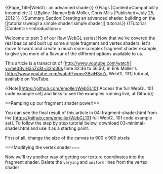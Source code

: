 {{Page_Title|WebGL: an advanced shader}}
{{Flags
|Content=Compatibility Incomplete
}}
{{Byline
|Name=Erik Möller, Chris Mills
|Published=July 25, 2012
}}
{{Summary_Section|Creating an advanced shader, building on the [[tutorials/webgl a simple shader|simple shader]] tutorial.}}
{{Tutorial
|Content===Introduction==

Welcome to part 3 of our Raw WebGL series! Now that we've covered the real basics and built up some simple fragment and vertex shaders, let's move forward and create a much more complex fragment shader example, to give you more of a flavour of the different options available to us.

This article is a transcript of [http://www.youtube.com/watch?v=me3BviH3nZc&t=32m36s time 32:36 to 56.50] in Erik Möller's [http://www.youtube.com/watch?v=me3BviH3nZc WebGL 101] tutorial, available on YouTube.

{{Note|[https://github.com/emoller/WebGL101 Access the full WebGL 101 code example set] and links to see the examples running live, at Github}}

==Ramping up our fragment shader power!==

You can see the final result of this article in 04-fragment-shader.html from the [https://github.com/emoller/WebGL101 full WebGL 101 code example set]. To follow the step by step tutorial below, download 03-minimal-shader.html and use it as a starting point.

First of all, change the size of the canvas to 900 x 900 pixels:

<syntaxhighlight lang="html5"><canvas id='c' width='900' height='900'></canvas></syntaxhighlight>

===Modifying the vertex shader===

Now we'll try another way of getting our texture coordinates into the fragment shader. Delete the <code>varying</code> and <code>uniform</code> lines from the vertex shader <code><script></code> element:

<syntaxhighlight lang="glsl">varying vec2 vTexCoord;
 uniform vec2 uOffset;</syntaxhighlight>

Also delete the line that references these two:

<syntaxhighlight lang="glsl">vTexCoord = aVertexPosition + uOffset;</syntaxhighlight>

This will leave us with a minimal vertex shader.

We will now use a new built-in construct called <code>gl_FragCoord</code>, which gives us the pixel position of the current fragment. First add the following line inside the fragment shader's main function to calculate the coordinates of the vertices:

<syntaxhighlight lang="glsl">vec2 texCoord = (gl_FragCoord.xy / uCanvasSize.xy) * 2.0 - vec2(1.0,1.0);</syntaxhighlight>

This will give us the same as we had before, but without the offsets we added in the last part of the series. We also need to change the reference to this in the line below:

<syntaxhighlight lang="glsl">gl_FragColor = vec4(texCoord, 0, 1);</syntaxhighlight>

We don't need the line that brings the texture coordinate data into the fragment shader, so delete the following line from there:

<syntaxhighlight lang="glsl">varying vec2 vTexCoord;</syntaxhighlight>

We'll replace this with a new constant — add the following <code>uniform</code> in place of the line you just deleted, to convert between pixel position and the <code>texCoord</code> that we want (the -1 to 1 value):

<syntaxhighlight lang="glsl">uniform vec2 uCanvasSize;</syntaxhighlight>

Moving back down to the main <code><script></code> element, we now need to start making changes to this part of the code to use the new shaders we are creating. First of all, delete the <code>offset</code> line:

<syntaxhighlight lang="javascript">var offset = [1,1];</syntaxhighlight>

Now go down to the <code>offsetUniform</code> line — we need to change these references to use the new shader uniform system. First change <code>program.offsetUniform</code> to <code>program.canvasSizeUniform</code>, then change <code>uOffset</code> to <code>uCanvasSize</code>. You will end up with the following line:

<syntaxhighlight lang="javascript">program.canvasSizeUniform = gl.getUniformLocation(program, 'uCanvasSize');</syntaxhighlight>

Next, onto the line where we specify the values for our uniforms. We need to change our references, like so:

<syntaxhighlight lang="javascript">gl.uniform2f(program.canvasSizeUniform, c.width, c.height);</syntaxhighlight>

Here we have referenced our new uniform, and replaced the offset values with simple references to the <code><canvas></code> width and height. Checking the example as it stands, you'll see that we have basically got back to where we started, but using the built-in <code>gl_FragCoord</code> instead of passing the texture coordinates from the vertex shader; see Figure 1.

[[Image:figure1.png|A canvas generated gradient going from green at the top left to red at the bottom right, with a large black square at the bottom left]]

Figure 1: Our new shader is functional.

===Preparing our fragment shader===

Now let's prepare our fragment shader to take more detailed information. For this detailed shader, we want to use high precision floats. The problem with this is that lower powered devices may not be able to handle high precision, therefore we will want to detect what type of device is accessing our example, and use high precision or medium precision, depending on its capabilities. We will do this with an <code><nowiki>#ifdef</nowiki></code> construct, like so:

<syntaxhighlight lang="javascript">
#ifdef GL_FRAGMENT_PRECISION_HIGH
   precision highp float;
 #else
   precision mediump float;
 #endif</syntaxhighlight>

This is saying "if high precision is available, use highp floats, otherwise use mediump." Put this block at the top of your fragment shader script element, right below the opening <code><script></code> tag.

In this example, we are also going to be using an integer for the first time, which we will set as medium precision. therefore, change the existing <code>precision mediump float;</code> line that was already there to

<syntaxhighlight lang="javascript">precision mediump int;</syntaxhighlight>

Now we will add some code to calculate the colour of every single pixel in our creation — staying inside the same <code><script></code> block, add the following function just below the <code>uniform vec2 uCanvasSize;</code> line:

<syntaxhighlight lang="glsl">
vec4 calc(vec2 texCoord) {
   return vec4 (texCoord, 0, 1);
 }</syntaxhighlight>

Below, in the <code>main()</code> function, we also need to change the <code>gl_FragColor</code> line to use the new function:

<syntaxhighlight lang="javascript">gl_FragColor = calc(texCoord);</syntaxhighlight>

If you save and refresh your browser, you should see the same as before. Nothing more exciting yet, but we have now made our shader a lot more flexible and able to handle more detail.

===Turning it up to 11===

With our preparation done, now let's have some fun! We'll ramp up the <code>calc()</code> function we just created to produce something far more interesting. First of all, add the following variables at the top of the <code>calc()</code> function:

<syntaxhighlight lang="javascript">float x = 0.0;
 float y = 0.0;</syntaxhighlight>

Now we'll add an iteration loop to iteratively calculate a score value for each pixel. First, add the skeleton loop structure, below our variables:

<syntaxhighlight lang="javascript">for(int iteration = 0; iteration < 100; ++iteration) {
 
 }</syntaxhighlight>

We'll now do some calculations. First of all, let's calculate a temporary x value, which looks like this (add this inside the loop):

<syntaxhighlight lang="javascript">float xtemp = x*x - y*y+texCoord.x;</syntaxhighlight>

now let's calculate a <code>y</code> value — add this line just below the last:

<syntaxhighlight lang="javascript">y = 2.0+x*y+texCoord.y;</syntaxhighlight>

Now set <code>x</code> to <code>xtemp</code> (again, just below the last one):

<syntaxhighlight lang="javascript">x = xtemp;</syntaxhighlight>

Now for an <code>if</code> statement — add this construct next:

<syntaxhighlight lang="javascript">if(x*x+y*y >= 8.0) {
   float d = float(iteration)/20.0;
   return vec4(d,d,d,1);
 }</syntaxhighlight>

Here we are saying that if the result of the calculations is less than 8, we keep iterating. So we iterate either until the result is > 8 in which case we use the iteration count to colour the pixel, or until we iterate through all 100 iterations without ever going over 8, in which case we return a black color. Change the existing <code>return</code> line at the bottom of the <code>calc()</code> function to the following:

<syntaxhighlight lang="glsl">return vec4(0,0,0,1);</syntaxhighlight>

Now let's try it out in the browser and see what happened. If you made all the updates correctly, you should be presented with a rather nice fractal, as seen in Figure 2!

[[Image:figure2.png|A canvas generated fractal]]

Figure 2: We have generated a rather nice fractal.

===Continuous colouring===

What we have got so far is quite nice, but the background is rather banded: it would be nice to have things looking a bit smoother. To do this, we will use a continuous colour mandelbrot algorithm. First of all, we need to plug the algorithm into our calculation of that <code>d</code> variable. Replace the <code>float d</code> line with the following:

<syntaxhighlight lang="javascript">float d = (float(iteration) - (log(log(sqrt(x*x+y*y))) / log(2.0))) / 50.0;</syntaxhighlight>

This will be a bit slow and can be optimized later on, but it's ok for now as a proof of concept. Save and reload, and you'll now see that the colouring is a lot smoother, as seen in Figure 3.

[[Image:figure3.png|A canvas generated fractal with smoother colouring in the background]]

Figure 3: The background colour is now a smooth gradient!.

===Further colour improvements===

The smooth version looks a lot better, but it is still a bit dark and not very colourful. Let's improve things further by blending in more properties of the fractal into the final colour. Set the following two variables below the other two variables we set earlier inside <code>calc()</code><nowiki>:</nowiki>

<syntaxhighlight lang="javascript">float v = 10000.0;
 float j = 10000.0;</syntaxhighlight>

Inside the loop, we will now set <code>v</code> and <code>j</code> to be the minimum absolute value of <code>x</code> squared times <code>y</code> squared, and the minimum absolute value of <code>x</code> times <code>y</code>, respectively. Add the following in, below the <code>x = xtemp;</code> line:

<syntaxhighlight lang="javascript">v = min(v, abs(x*x+y*y));
 j = min(j, abs(x*y));</syntaxhighlight>

We'll use these values to colour our fractal background a bit more interestingly; add these into the return value, like so:

<syntaxhighlight lang="javascript">return vec4(d+j,d,d+v,1);</syntaxhighlight>

This will give us the much more colourful look seen in Figure 4.

[[Image:figure4.png|A canvas generated fractal with a beautiful coloured background gradient]]

Figure 4: This is much prettier.

Let's just fiddle with the colour values a bit more to see what we can get. Go back to the <code>calc()</code> function, and just above the <code>return</code> line, add the following so that we'll actually end up inverting the values, and dividing them by 2.0:

<syntaxhighlight lang="javascript">v = (1.0 - v) / 2.0;
 j = (1.0 - j) / 2.0;</syntaxhighlight>

See Figure 5 for the rather halo-like result!

[[Image:figure5.png|A canvas generated fractal with inverted colours]]

Figure 5: Inverted colours give our fractal a halo-type effect.

===Offsetting and scaling our fractal===

We've got a pretty pleasing result so far, but let's just tweak it a little bit more before we have a well-earned beer. As it stands, we can't see all of the halo at once, so let's offset and scale our fractal so we can see it a bit better.

To get this plan into action, let's start by adding a couple of variables to represent our offset and scale. Add the following two lines below our <code>uniform vec2 uCanvasSize;</code> line:

<syntaxhighlight lang="glsl">uniform vec2 uOffset;
 uniform float uScale;</syntaxhighlight>

Dipping down into the main <code><script></code> element now, let's make the program aware of these values and feed them in. Add the following below your <code>program.canvasSizeUniform</code> line:

<syntaxhighlight lang="javascript">program.offsetUniform = gl.getUniformLocation(program, 'uOffset');
 program.scaleUniform = gl.getUniformLocation(program, 'uScale');</syntaxhighlight>

Now we need to give these some values to use — add the following array above your <code>var vertexPosBuffer = screenQuad();</code> line:

<syntaxhighlight lang="javascript">var offset = [-0.5, 0];
 var scale = 1.35;</syntaxhighlight>

Now we'll set the offset for the program. Near the bottom of your code, just after your <code>uniform2f</code> line, we'll add in another one for the offset:

<syntaxhighlight lang="javascript">gl.uniform2f(program.offsetUniform, offset[0], offset[1]);</syntaxhighlight>

Then directly afterwards, add the following for scale (this uses <code>uniform1f</code> instead, as it is only setting a single float value):

<syntaxhighlight lang="javascript">gl.uniform1f(program.scaleUniform, scale);</syntaxhighlight>

We're almost there now! Now we just need to modify the <code>main()</code> function back up in the fragment shader to apply the scale and offset to each pixel. Add the following just below the <code>main()</code> function's <code>vec2 texCoord</code> line:

<syntaxhighlight lang="javascript">texCoord = texCoord * uScale + uOffset;</syntaxhighlight>

Note: You should now be able to see your fractal much better on your screen. If you wanted to improve this for better viewing on different devices, you could also consider using media queries to change the canvas size when appropriate, and viewport, to make mobile devices respect those media queries better. See [http://dev.opera.com/articles/view/love-your-devices-adaptive-web-design-with-media-queries-viewport-and-more/ Love your devices: adaptive web design with media queries, viewport and more] for more details.

===Moving and zooming the fractal===

The design is looking great, but how about adding in some control functionality to move around the fractal, and zoom in and out? To achieve this, we'll draw the fractal several times, once for each time it is moved and zoomed. To give our code the flexibility to do this, wrap the bottom four lines of code in our main code in a function called <code>draw()</code>, like so:

<syntaxhighlight lang="javascript">function draw() {
   gl.uniform2f(program.canvasSizeUniform, c.width, c.height);
   gl.uniform2f(program.offsetUniform, offset[0], offset[1]);
   gl.uniform1f(program.scaleUniform, scale);
   gl.drawArrays(gl.TRIANGLE_STRIP, 0, vertexPosBuffer.numItems);
 }
 
 draw();</syntaxhighlight>

We want to call this function each time the fractal is to be drawn, and allow the user to control the scaling and zooming via the keyboard. Add the following just below the line where we set our <code>offset</code> and <code>scale</code> variable values:

<syntaxhighlight lang="javascript">var actions = [];
 var keyMappings = { '37' : 'panleft', '38' : 'panup', '39' : 'panright', '40' : 'pandown', '90' : 'zoomin', '88' : 'zoomout' };</syntaxhighlight>

{{Note|The key codes map to the arrow keys and the minus and plus buttons. You might find that these key mappings don't behave quite as expected on some browsers or operating systems, as keycodes tend to differ across different implementations. One fix might be to ask the user to choose their keyboard controls when the demo loads, but we'll leave that for now!}}

Now we'll initialise all the keymappings as <code>false</code><nowiki>:</nowiki>

<syntaxhighlight lang="javascript">for (var k in keyMappings) {
   actions[keyMappings[k]] = false;
 }</syntaxhighlight>

With the actions initialised, we now need to add in some event handlers to listen out for keys being pressed and released and then react accordingly. First, the key press:

<syntaxhighlight lang="javascript">window.onkeydown = function(e) {
   var kc = e.keyCode.toString();
   if (keyMappings.hasOwnProperty(kc)) {
     actions[keyMappings[kc]] = true;
   }
 };</syntaxhighlight>

Here we are getting the code of the key that was pressed and storing it in a string. If this key code appears in the <code>keyMappings</code> object, we set the action to <code>true</code>. For the corresponding key release, we just copy the function, set the handler to <code>onkeyup</code>, and reverse the functionality (what goes down, must go up):

<syntaxhighlight lang="javascript">window.onkeyup = function(e) {
   var kc = e.keyCode.toString();
   if (keyMappings.hasOwnProperty(kc)) {
     actions[keyMappings[kc]] = false;
   }
 };</syntaxhighlight>

But there's more. We want to keep redrawing as long as an action is active. To do this we'll use an interval — initialise an interval variable near the top of your main code, where you initialised the others:

<syntaxhighlight lang="javascript">var iv = null;</syntaxhighlight>

Going back to the <code>onkeydown</code> function, we need to add the following inside the <code>if</code> block, below the line that is already there:

<syntaxhighlight lang="javascript">if (!iv) {
   iv = setInterval('draw();', 16);
 }</syntaxhighlight>

Here were are saying that if an interval is not already set, we will set an interval — we are calling the <code>draw()</code> function every 16 milliseconds while an action is active.

Now on to the <code>onkeyup</code> handler: in this case we need to add the following to the bottom of the function, just before the closing curly brace:

<syntaxhighlight lang="javascript">for (var j in keyMappings) {
   if (actions[keyMappings[j]]) {
     return;
   }
 }
 clearInterval(iv);
 iv = null;</syntaxhighlight>

This code loops through the different actions and checks to see if any are active. If so, we clear the interval to stop drawing, and set the <code>iv</code> variable back to null.

As a last step, we need to add the following lines into the top of the <code>draw()</code> function, to update the offset and zoom with each call of the function:

<syntaxhighlight lang="javascript">offset[0] += -(actions.panleft ? scale / 25 : 0) + (actions.panright ? scale / 25 : 0);
 offset[1] += -(actions.pandown ? scale / 25 : 0) + (actions.panup ? scale / 25 : 0);
 scale = scale * (actions.zoomin ? 0.975 : 1.0) / (actions.zoomout ? 0.975 : 1.0);</syntaxhighlight>

Now we're done — reload the example and try zooming in and out, and panning around the fractal. This looks really cool now, I'm sure you'll agree! Eventually when you zoom in really far, the fractal will start to look really blocky. The reason this is happening is that we're looking at a very small piece of the fractal and we're simply running out of precision: the graphics card cannot represent such small numbers precisely. We remedied this to some extent by using high precision floats, but eventually as you zoom in even those will not have enough precision.

We hope you've had fun in this tutorial! Try experimenting with all the different colour variables, and post links to your modifications in the comments. We are looking forward to seeing what you will achieve!
}}
{{Notes_Section}}
{{Compatibility_Section
|Not_required=No
|Imported_tables=
|Desktop_rows=
|Mobile_rows=
|Notes_rows=
}}
{{See_Also_Section}}
{{Topics}}
{{External_Attribution
|Is_CC-BY-SA=No
|Sources=DevOpera
|MDN_link=
|MSDN_link=
|HTML5Rocks_link=
}}